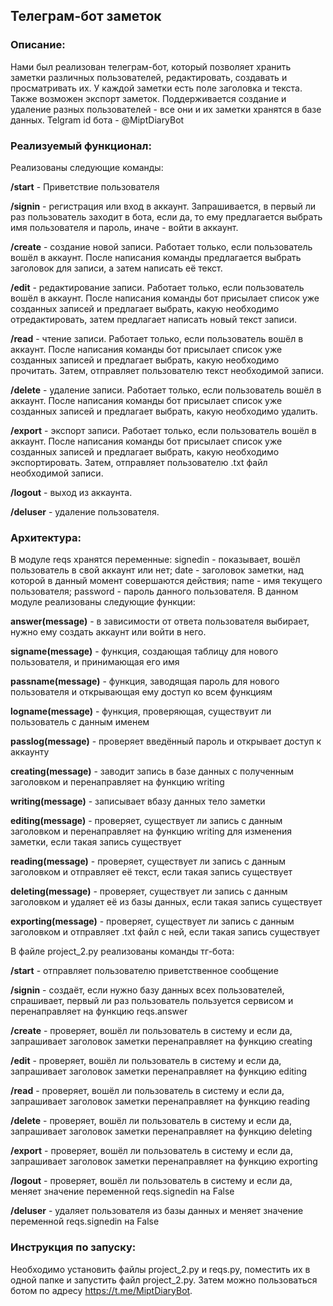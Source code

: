 ## Телеграм-бот заметок

### Описание:

Нами был реализован телеграм-бот, который позволяет хранить заметки различных пользователей, редактировать, создавать и просматривать их. У каждой заметки есть поле заголовка и текста. Также возможен экспорт заметок. Поддерживается создание и удаление разных пользователей - все они и их заметки хранятся в базе данных. Telgram id бота - @MiptDiaryBot

### Реализуемый функционал:

Реализованы следующие команды:

**/start** - Приветствие пользователя

**/signin** - регистрация или вход в аккаунт. Запрашивается, в первый ли раз пользователь заходит в бота, если да, то ему предлагается выбрать имя пользователя и пароль, иначе - войти в аккаунт.

**/create** - создание новой записи. Работает только, если пользователь вошёл в аккаунт. После написания команды предлагается выбрать заголовок для записи, а затем написать её текст.

**/edit** - редактирование записи. Работает только, если пользователь вошёл в аккаунт. После написания команды бот присылает список уже созданных записей и предлагает выбрать, какую необходимо отредактировать, затем предлагает написать новый текст записи.

**/read** - чтение записи. Работает только, если пользователь вошёл в аккаунт. После написания команды бот присылает список уже созданных записей и предлагает выбрать, какую необходимо прочитать. Затем, отправляет пользователю текст необходимой записи.

**/delete** - удаление записи. Работает только, если пользователь вошёл в аккаунт. После написания команды бот присылает список уже созданных записей и предлагает выбрать, какую необходимо удалить.

**/export** - экспорт записи. Работает только, если пользователь вошёл в аккаунт. После написания команды бот присылает список уже созданных записей и предлагает выбрать, какую необходимо экспортировать. Затем, отправляет пользователю .txt файл необходимой записи.

**/logout** - выход из аккаунта.

**/deluser** - удаление пользователя.

### Архитектура:

В модуле reqs хранятся переменные: signedin - показывает, вошёл пользователь в свой аккаунт или нет;  date - заголовок заметки, над которой в данный момент совершаются действия; name - имя текущего пользователя; password - пароль данного пользователя. В данном модуле реализованы следующие функции:

**answer(message)** - в зависимости от ответа пользователя выбирает, нужно ему создать аккаунт или войти в него.

**signame(message)** - функция, создающая таблицу для нового пользователя, и принимающая его имя

**passname(message)** - функция, заводящая пароль для нового пользователя и открывающая ему доступ ко всем функциям

**logname(message)** - функция, проверяющая, существуит ли пользователь с данным именем

**passlog(message)** -  проверяет введённый пароль и открывает доступ к аккаунту

**creating(message)** - заводит запись в базе данных с полученным заголовком и перенаправляет на функцию writing

**writing(message)** - записывает вбазу данных тело заметки

**editing(message)** - проверяет, существует ли запись с данным заголовком и перенаправляет на функцию writing для изменения заметки, если такая запись существует

**reading(message)** - проверяет, существует ли запись с данным заголовком и отправляет её текст, если такая запись существует

**deleting(message)** - проверяет, существует ли запись с данным заголовком и удаляет её из базы данных, если такая запись существует

**exporting(message)** - проверяет, существует ли запись с данным заголовком и отправляет .txt файл с ней, если такая запись существует

В файле project_2.py реализованы команды тг-бота:

**/start** - отправляет пользователю приветственное сообщение

**/signin** - создаёт, если нужно базу данных всех пользователей, спрашивает, первый ли раз пользователь пользуется сервисом и перенаправляет на функцию reqs.answer

**/create** - проверяет, вошёл ли пользователь в систему и если да, запрашивает заголовок заметки перенаправляет на функцию creating

**/edit** - проверяет, вошёл ли пользователь в систему и если да, запрашивает заголовок заметки перенаправляет на функцию editing

**/read** - проверяет, вошёл ли пользователь в систему и если да, запрашивает заголовок заметки перенаправляет на функцию reading

**/delete** - проверяет, вошёл ли пользователь в систему и если да, запрашивает заголовок заметки перенаправляет на функцию deleting

**/export** - проверяет, вошёл ли пользователь в систему и если да, запрашивает заголовок заметки перенаправляет на функцию exporting

**/logout** - проверяет, вошёл ли пользователь в систему и если да, меняет значение переменной reqs.signedin на False

**/deluser** - удаляет пользователя из базы данных и меняет значение переменной reqs.signedin на False

### Инструкция по запуску:

Необходимо установить файлы project_2.py и reqs.py, поместить их в одной папке и запустить файл project_2.py. Затем можно пользоваться ботом по адресу https://t.me/MiptDiaryBot.
